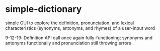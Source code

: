 # simple-dictionary
simple GUI to explore the definition, pronunciation, and lexical characteristics (synonyms, antonyms, and rhymes) of a user-input word

9-12-19: Definition API call once again fully-functioning; synonyms and antonyms functionaliy and pronunciation still throwing errors

